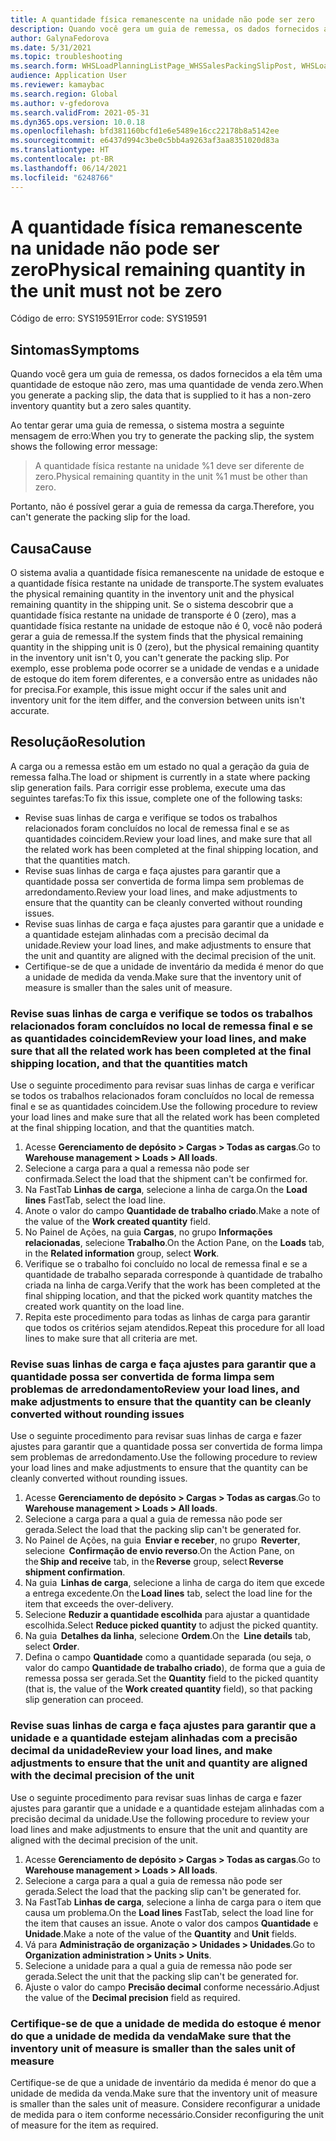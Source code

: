 ```yaml
---
title: A quantidade física remanescente na unidade não pode ser zero
description: Quando você gera um guia de remessa, os dados fornecidos a ela têm uma quantidade de estoque não zero, mas uma quantidade de venda zero.
author: GalynaFedorova
ms.date: 5/31/2021
ms.topic: troubleshooting
ms.search.form: WHSLoadPlanningListPage_WHSSalesPackingSlipPost, WHSLoadTable_WHSSalesPackingSlipPost
audience: Application User
ms.reviewer: kamaybac
ms.search.region: Global
ms.author: v-gfedorova
ms.search.validFrom: 2021-05-31
ms.dyn365.ops.version: 10.0.18
ms.openlocfilehash: bfd381160bcfd1e6e5489e16cc22178b8a5142ee
ms.sourcegitcommit: e6437d994c3be0c5bb4a9263af3aa8351020d83a
ms.translationtype: HT
ms.contentlocale: pt-BR
ms.lasthandoff: 06/14/2021
ms.locfileid: "6248766"
---
```

# <a name="physical-remaining-quantity-in-the-unit-must-not-be-zero"></a><span data-ttu-id="c7af7-103">A quantidade física remanescente na unidade não pode ser zero</span><span class="sxs-lookup"><span data-stu-id="c7af7-103">Physical remaining quantity in the unit must not be zero</span></span>

<span data-ttu-id="c7af7-104">Código de erro: SYS19591</span><span class="sxs-lookup"><span data-stu-id="c7af7-104">Error code: SYS19591</span></span>

## <a name="symptoms"></a><span data-ttu-id="c7af7-105">Sintomas</span><span class="sxs-lookup"><span data-stu-id="c7af7-105">Symptoms</span></span>

<span data-ttu-id="c7af7-106">Quando você gera um guia de remessa, os dados fornecidos a ela têm uma quantidade de estoque não zero, mas uma quantidade de venda zero.</span><span class="sxs-lookup"><span data-stu-id="c7af7-106">When you generate a packing slip, the data that is supplied to it has a non-zero inventory quantity but a zero sales quantity.</span></span>

<span data-ttu-id="c7af7-107">Ao tentar gerar uma guia de remessa, o sistema mostra a seguinte mensagem de erro:</span><span class="sxs-lookup"><span data-stu-id="c7af7-107">When you try to generate the packing slip, the system shows the following error message:</span></span>

> <span data-ttu-id="c7af7-108">A quantidade física restante na unidade %1 deve ser diferente de zero.</span><span class="sxs-lookup"><span data-stu-id="c7af7-108">Physical remaining quantity in the unit %1 must be other than zero.</span></span>

<span data-ttu-id="c7af7-109">Portanto, não é possível gerar a guia de remessa da carga.</span><span class="sxs-lookup"><span data-stu-id="c7af7-109">Therefore, you can't generate the packing slip for the load.</span></span>

## <a name="cause"></a><span data-ttu-id="c7af7-110">Causa</span><span class="sxs-lookup"><span data-stu-id="c7af7-110">Cause</span></span>

<span data-ttu-id="c7af7-111">O sistema avalia a quantidade física remanescente na unidade de estoque e a quantidade física restante na unidade de transporte.</span><span class="sxs-lookup"><span data-stu-id="c7af7-111">The system evaluates the physical remaining quantity in the inventory unit and the physical remaining quantity in the shipping unit.</span></span> <span data-ttu-id="c7af7-112">Se o sistema descobrir que a quantidade física restante na unidade de transporte é 0 (zero), mas a quantidade física restante na unidade de estoque não é 0, você não poderá gerar a guia de remessa.</span><span class="sxs-lookup"><span data-stu-id="c7af7-112">If the system finds that the physical remaining quantity in the shipping unit is 0 (zero), but the physical remaining quantity in the inventory unit isn't 0, you can't generate the packing slip.</span></span> <span data-ttu-id="c7af7-113">Por exemplo, esse problema pode ocorrer se a unidade de vendas e a unidade de estoque do item forem diferentes, e a conversão entre as unidades não for precisa.</span><span class="sxs-lookup"><span data-stu-id="c7af7-113">For example, this issue might occur if the sales unit and inventory unit for the item differ, and the conversion between units isn't accurate.</span></span>

## <a name="resolution"></a><span data-ttu-id="c7af7-114">Resolução</span><span class="sxs-lookup"><span data-stu-id="c7af7-114">Resolution</span></span>

<span data-ttu-id="c7af7-115">A carga ou a remessa estão em um estado no qual a geração da guia de remessa falha.</span><span class="sxs-lookup"><span data-stu-id="c7af7-115">The load or shipment is currently in a state where packing slip generation fails.</span></span> <span data-ttu-id="c7af7-116">Para corrigir esse problema, execute uma das seguintes tarefas:</span><span class="sxs-lookup"><span data-stu-id="c7af7-116">To fix this issue, complete one of the following tasks:</span></span>

- <span data-ttu-id="c7af7-117">Revise suas linhas de carga e verifique se todos os trabalhos relacionados foram concluídos no local de remessa final e se as quantidades coincidem.</span><span class="sxs-lookup"><span data-stu-id="c7af7-117">Review your load lines, and make sure that all the related work has been completed at the final shipping location, and that the quantities match.</span></span>
- <span data-ttu-id="c7af7-118">Revise suas linhas de carga e faça ajustes para garantir que a quantidade possa ser convertida de forma limpa sem problemas de arredondamento.</span><span class="sxs-lookup"><span data-stu-id="c7af7-118">Review your load lines, and make adjustments to ensure that the quantity can be cleanly converted without rounding issues.</span></span>
- <span data-ttu-id="c7af7-119">Revise suas linhas de carga e faça ajustes para garantir que a unidade e a quantidade estejam alinhadas com a precisão decimal da unidade.</span><span class="sxs-lookup"><span data-stu-id="c7af7-119">Review your load lines, and make adjustments to ensure that the unit and quantity are aligned with the decimal precision of the unit.</span></span>
- <span data-ttu-id="c7af7-120">Certifique-se de que a unidade de inventário da medida é menor do que a unidade de medida da venda.</span><span class="sxs-lookup"><span data-stu-id="c7af7-120">Make sure that the inventory unit of measure is smaller than the sales unit of measure.</span></span>

### <a name="review-your-load-lines-and-make-sure-that-all-the-related-work-has-been-completed-at-the-final-shipping-location-and-that-the-quantities-match"></a><span data-ttu-id="c7af7-121">Revise suas linhas de carga e verifique se todos os trabalhos relacionados foram concluídos no local de remessa final e se as quantidades coincidem</span><span class="sxs-lookup"><span data-stu-id="c7af7-121">Review your load lines, and make sure that all the related work has been completed at the final shipping location, and that the quantities match</span></span>

<span data-ttu-id="c7af7-122">Use o seguinte procedimento para revisar suas linhas de carga e verificar se todos os trabalhos relacionados foram concluídos no local de remessa final e se as quantidades coincidem.</span><span class="sxs-lookup"><span data-stu-id="c7af7-122">Use the following procedure to review your load lines and make sure that all the related work has been completed at the final shipping location, and that the quantities match.</span></span>

1. <span data-ttu-id="c7af7-123">Acesse **Gerenciamento de depósito \> Cargas \> Todas as cargas**.</span><span class="sxs-lookup"><span data-stu-id="c7af7-123">Go to **Warehouse management \> Loads \> All loads**.</span></span>
1. <span data-ttu-id="c7af7-124">Selecione a carga para a qual a remessa não pode ser confirmada.</span><span class="sxs-lookup"><span data-stu-id="c7af7-124">Select the load that the shipment can't be confirmed for.</span></span>
1. <span data-ttu-id="c7af7-125">Na FastTab **Linhas de carga**, selecione a linha de carga.</span><span class="sxs-lookup"><span data-stu-id="c7af7-125">On the **Load lines** FastTab, select the load line.</span></span>
1. <span data-ttu-id="c7af7-126">Anote o valor do campo **Quantidade de trabalho criado**.</span><span class="sxs-lookup"><span data-stu-id="c7af7-126">Make a note of the value of the **Work created quantity** field.</span></span>
1. <span data-ttu-id="c7af7-127">No Painel de Ações, na guia **Cargas**, no grupo **Informações relacionadas**, selecione **Trabalho**.</span><span class="sxs-lookup"><span data-stu-id="c7af7-127">On the Action Pane, on the **Loads** tab, in the **Related information** group, select **Work**.</span></span>
1. <span data-ttu-id="c7af7-128">Verifique se o trabalho foi concluído no local de remessa final e se a quantidade de trabalho separada corresponde à quantidade de trabalho criada na linha de carga.</span><span class="sxs-lookup"><span data-stu-id="c7af7-128">Verify that the work has been completed at the final shipping location, and that the picked work quantity matches the created work quantity on the load line.</span></span>
1. <span data-ttu-id="c7af7-129">Repita este procedimento para todas as linhas de carga para garantir que todos os critérios sejam atendidos.</span><span class="sxs-lookup"><span data-stu-id="c7af7-129">Repeat this procedure for all load lines to make sure that all criteria are met.</span></span>

### <a name="review-your-load-lines-and-make-adjustments-to-ensure-that-the-quantity-can-be-cleanly-converted-without-rounding-issues"></a><span data-ttu-id="c7af7-130">Revise suas linhas de carga e faça ajustes para garantir que a quantidade possa ser convertida de forma limpa sem problemas de arredondamento</span><span class="sxs-lookup"><span data-stu-id="c7af7-130">Review your load lines, and make adjustments to ensure that the quantity can be cleanly converted without rounding issues</span></span>

<span data-ttu-id="c7af7-131">Use o seguinte procedimento para revisar suas linhas de carga e fazer ajustes para garantir que a quantidade possa ser convertida de forma limpa sem problemas de arredondamento.</span><span class="sxs-lookup"><span data-stu-id="c7af7-131">Use the following procedure to review your load lines and make adjustments to ensure that the quantity can be cleanly converted without rounding issues.</span></span>

1. <span data-ttu-id="c7af7-132">Acesse **Gerenciamento de depósito \> Cargas \> Todas as cargas**.</span><span class="sxs-lookup"><span data-stu-id="c7af7-132">Go to **Warehouse management \> Loads \> All loads**.</span></span>
1. <span data-ttu-id="c7af7-133">Selecione a carga para a qual a guia de remessa não pode ser gerada.</span><span class="sxs-lookup"><span data-stu-id="c7af7-133">Select the load that the packing slip can't be generated for.</span></span>
1. <span data-ttu-id="c7af7-134">No Painel de Ações, na guia  **Enviar e receber**, no grupo  **Reverter**, selecione  **Confirmação de envio reverso**.</span><span class="sxs-lookup"><span data-stu-id="c7af7-134">On the Action Pane, on the **Ship and receive** tab, in the **Reverse** group, select **Reverse shipment confirmation**.</span></span>
1. <span data-ttu-id="c7af7-135">Na guia  **Linhas de carga**, selecione a linha de carga do item que excede a entrega excedente.</span><span class="sxs-lookup"><span data-stu-id="c7af7-135">On the **Load lines** tab, select the load line for the item that exceeds the over-delivery.</span></span>
1. <span data-ttu-id="c7af7-136">Selecione **Reduzir a quantidade escolhida** para ajustar a quantidade escolhida.</span><span class="sxs-lookup"><span data-stu-id="c7af7-136">Select **Reduce picked quantity** to adjust the picked quantity.</span></span>
1. <span data-ttu-id="c7af7-137">Na guia  **Detalhes da linha**, selecione **Ordem**.</span><span class="sxs-lookup"><span data-stu-id="c7af7-137">On the  **Line details** tab, select **Order**.</span></span>
1. <span data-ttu-id="c7af7-138">Defina o campo **Quantidade** como a quantidade separada (ou seja, o valor do campo **Quantidade de trabalho criado**), de forma que a guia de remessa possa ser gerada.</span><span class="sxs-lookup"><span data-stu-id="c7af7-138">Set the **Quantity** field to the picked quantity (that is, the value of the **Work created quantity** field), so that packing slip generation can proceed.</span></span>

### <a name="review-your-load-lines-and-make-adjustments-to-ensure-that-the-unit-and-quantity-are-aligned-with-the-decimal-precision-of-the-unit"></a><span data-ttu-id="c7af7-139">Revise suas linhas de carga e faça ajustes para garantir que a unidade e a quantidade estejam alinhadas com a precisão decimal da unidade</span><span class="sxs-lookup"><span data-stu-id="c7af7-139">Review your load lines, and make adjustments to ensure that the unit and quantity are aligned with the decimal precision of the unit</span></span>

<span data-ttu-id="c7af7-140">Use o seguinte procedimento para revisar suas linhas de carga e fazer ajustes para garantir que a unidade e a quantidade estejam alinhadas com a precisão decimal da unidade.</span><span class="sxs-lookup"><span data-stu-id="c7af7-140">Use the following procedure to review your load lines and make adjustments to ensure that the unit and quantity are aligned with the decimal precision of the unit.</span></span>

1. <span data-ttu-id="c7af7-141">Acesse **Gerenciamento de depósito \> Cargas \> Todas as cargas**.</span><span class="sxs-lookup"><span data-stu-id="c7af7-141">Go to **Warehouse management \> Loads \> All loads**.</span></span>
1. <span data-ttu-id="c7af7-142">Selecione a carga para a qual a guia de remessa não pode ser gerada.</span><span class="sxs-lookup"><span data-stu-id="c7af7-142">Select the load that the packing slip can't be generated for.</span></span>
1. <span data-ttu-id="c7af7-143">Na FastTab **Linhas de carga**, selecione a linha de carga para o item que causa um problema.</span><span class="sxs-lookup"><span data-stu-id="c7af7-143">On the **Load lines** FastTab, select the load line for the item that causes an issue.</span></span> <span data-ttu-id="c7af7-144">Anote o valor dos campos **Quantidade** e **Unidade**.</span><span class="sxs-lookup"><span data-stu-id="c7af7-144">Make a note of the value of the **Quantity** and **Unit** fields.</span></span>
1. <span data-ttu-id="c7af7-145">Vá para **Administração de organização \> Unidades \> Unidades**.</span><span class="sxs-lookup"><span data-stu-id="c7af7-145">Go to **Organization administration \> Units \> Units**.</span></span>
1. <span data-ttu-id="c7af7-146">Selecione a unidade para a qual a guia de remessa não pode ser gerada.</span><span class="sxs-lookup"><span data-stu-id="c7af7-146">Select the unit that the packing slip can't be generated for.</span></span>
1. <span data-ttu-id="c7af7-147">Ajuste o valor do campo **Precisão decimal** conforme necessário.</span><span class="sxs-lookup"><span data-stu-id="c7af7-147">Adjust the value of the **Decimal precision** field as required.</span></span>

### <a name="make-sure-that-the-inventory-unit-of-measure-is-smaller-than-the-sales-unit-of-measure"></a><span data-ttu-id="c7af7-148">Certifique-se de que a unidade de medida do estoque é menor do que a unidade de medida da venda</span><span class="sxs-lookup"><span data-stu-id="c7af7-148">Make sure that the inventory unit of measure is smaller than the sales unit of measure</span></span>

<span data-ttu-id="c7af7-149">Certifique-se de que a unidade de inventário da medida é menor do que a unidade de medida da venda.</span><span class="sxs-lookup"><span data-stu-id="c7af7-149">Make sure that the inventory unit of measure is smaller than the sales unit of measure.</span></span> <span data-ttu-id="c7af7-150">Considere reconfigurar a unidade de medida para o item conforme necessário.</span><span class="sxs-lookup"><span data-stu-id="c7af7-150">Consider reconfiguring the unit of measure for the item as required.</span></span>
